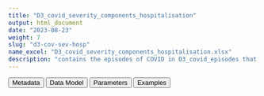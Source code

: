 ```yaml
---
title: "D3_covid_severity_components_hospitalisation"
output: html_document
date: "2023-08-23"
weight: 7
slug: "d3-cov-sev-hosp"
name_excel: "D3_covid_severity_components_hospitalisation.xlsx"
description: "contains the episodes of COVID in D3_covid_episodes that had level of severity 'hospitalised'"
---
```


<script src="/rmarkdown-libs/core-js/shim.min.js"></script>
<script src="/rmarkdown-libs/react/react.min.js"></script>
<script src="/rmarkdown-libs/react/react-dom.min.js"></script>
<script src="/rmarkdown-libs/reactwidget/react-tools.js"></script>
<script src="/rmarkdown-libs/htmlwidgets/htmlwidgets.js"></script>
<link href="/rmarkdown-libs/reactable/reactable.css" rel="stylesheet" />
<script src="/rmarkdown-libs/reactable-binding/reactable.js"></script>
<div class="tab">
<button class="tablinks" onclick="openCity(event, &#39;Metadata&#39;)" id="defaultOpen">Metadata</button>
<button class="tablinks" onclick="openCity(event, &#39;Data Model&#39;)">Data Model</button>
<button class="tablinks" onclick="openCity(event, &#39;Parameters&#39;)">Parameters</button>
<button class="tablinks" onclick="openCity(event, &#39;Examples&#39;)">Examples</button>
</div>
<div id="Metadata" class="tabcontent">
<div id="htmlwidget-1" class="reactable html-widget " style="width:auto;height:600px;"></div>
<script type="application/json" data-for="htmlwidget-1">{"x":{"tag":{"name":"Reactable","attribs":{"data":{"medatata_name":["Name of the dataset","Content of the dataset","Unit of observation","Dataset where the list of UoOs is fully listed and with 1 record per UoO","How many observations per UoO","Variables capturing the UoO","Primary key","Parameters",null,null,null,null,null,null,null,null,null,null,null,null],"metadata_content":["D3_covid_severity_components_hospitalisation","contains the episodes of COVID in D3_covid_episodes that had level of severity \"hospitalised\"","a covid episode","D3_covid_episodes","1","person_id date","person_id date",null,null,null,null,null,null,null,null,null,null,null,null,null]},"columns":[{"id":"medatata_name","name":"medatata_name","type":"character"},{"id":"metadata_content","name":"metadata_content","type":"character"}],"sortable":false,"searchable":true,"pagination":false,"highlight":true,"bordered":true,"striped":true,"style":{"maxWidth":1800},"height":"600px","dataKey":"78f3b4a78f23c1a99ab840e276ee0055"},"children":[]},"class":"reactR_markup"},"evals":[],"jsHooks":[]}</script>
</div>
<div id="Data Model" class="tabcontent">
<div id="htmlwidget-2" class="reactable html-widget " style="width:auto;height:600px;"></div>
<script type="application/json" data-for="htmlwidget-2">{"x":{"tag":{"name":"Reactable","attribs":{"data":{"VarName":["person_id","date","component",null,null,null,null,null,null,null,null,null,null,null,null,null,null,null,null,null],"Description":["unique person identifier",null,"whether the component component contributed to detect this case as hospitalised\r\nthere are 3 groups of components, and whether one coponent contributes or not depends on the choice of the DAP if the datasource\r\n1) covid_narrow_hosp_m_meaning, with meaning depending on which meanings are available in EVENTS: this means that the case was found in a hospitalisation with a covid diagnosis\r\n2 hospitalisation_after_COVID: in some data sources (eg, pediatric), any hospitalisation within 14 days after a covid diagnosis is detected as due to covid\r\n3) hospitalisation_from_covid_registry: in some data sources a covid registry is available that records whether the case is hospitalised",null,null,null,null,null,null,null,null,null,null,null,null,null,null,null,null,null],"Format":["character","date","binary",null,null,null,null,null,null,null,null,null,null,null,null,null,null,null,null,null],"Vocabulary":["from CDM PERSONS",null,"1 = this component contributed to detect the case as hospitalised\r\n0 = otherwise",null,null,null,null,null,null,null,null,null,null,null,null,null,null,null,null,null],"Parameters":[null,null,"component",null,null,null,null,null,null,null,null,null,null,null,null,null,null,null,null,null],"Notes and examples":[null,null,null,null,null,null,null,null,null,null,null,null,null,null,null,null,null,null,null,null],"Source tables and variables":[null,null,null,null,null,null,null,null,null,null,null,null,null,null,null,null,null,null,null,null],"Retrieved":[null,null,null,null,null,null,null,null,null,null,null,null,null,null,null,null,null,null,null,null],"Calculated":["yes","yes","yes",null,null,null,null,null,null,null,null,null,null,null,null,null,null,null,null,null],"Algorithm_id":[null,null,null,null,null,null,null,null,null,null,null,null,null,null,null,null,null,null,null,null],"Rule":["selected from D3_covid_episodes based on the algorithm that identifies cases hospitalised, which is datasource-specific, , as specifid by the following parameters set in 07_algorithms\r\n\r\n# data sources including records of hospitalisations with a covid diagnosis\r\ndatasources_hosp_due_to_covid\r\n\r\n# data sources including records of hospitalizations irrespective of diagnosis\r\ndatasources_hosp_after_covid\r\n\r\n# data sources including hospitalization from covid registry (to be handled in a data source-tailored manner)\r\ndatasources_hosp_from_covid_registry","selected from D3_covid_episodes based on the algorithm that identifies cases hospitalised, which is datasource-specific, see above","strategy to define this variable (and the whole datasets):\r\n# 1 rbind all files that imply hospitalisation (based on a datasource-tailord list of files)\r\n# 2 associate each record to the corresponding episode (from the date of the episode until the date of the next episode)\r\n# 3 reshape the dataset to obtain one record per episode, labelled with each component indicating that the episode was hospitalised (the label is this variable)",null,null,null,null,null,null,null,null,null,null,null,null,null,null,null,null,null]},"columns":[{"id":"VarName","name":"VarName","type":"character"},{"id":"Description","name":"Description","type":"character"},{"id":"Format","name":"Format","type":"character"},{"id":"Vocabulary","name":"Vocabulary","type":"character"},{"id":"Parameters","name":"Parameters","type":"character"},{"id":"Notes and examples","name":"Notes and examples","type":"logical"},{"id":"Source tables and variables","name":"Source tables and variables","type":"logical"},{"id":"Retrieved","name":"Retrieved","type":"logical"},{"id":"Calculated","name":"Calculated","type":"character"},{"id":"Algorithm_id","name":"Algorithm_id","type":"logical"},{"id":"Rule","name":"Rule","type":"character"}],"sortable":false,"searchable":true,"pagination":false,"highlight":true,"bordered":true,"striped":true,"style":{"maxWidth":1800},"height":"600px","dataKey":"333dfccbdc6cd8b38e35d16bb46d67e6"},"children":[]},"class":"reactR_markup"},"evals":[],"jsHooks":[]}</script>
</div>
<div id="Parameters" class="tabcontent">
<div id="htmlwidget-3" class="reactable html-widget " style="width:auto;height:600px;"></div>
<script type="application/json" data-for="htmlwidget-3">{"x":{"tag":{"name":"Reactable","attribs":{"data":{"parameter in the variable name":["component","component","component",null,null,null,null,null,null,null,null,null,null,null,null,null,null,null,null,null],"values":["covid_narrow_hosp_m_meaning","hospitalisation_after_COVID","hospitalisation_from_covid_registry",null,null,null,null,null,null,null,null,null,null,null,null,null,null,null,null,null],"name of macro":[null,null,null,null,null,null,null,null,null,null,null,null,null,null,null,null,null,null,null,null]},"columns":[{"id":"parameter in the variable name","name":"parameter in the variable name","type":"character"},{"id":"values","name":"values","type":"character"},{"id":"name of macro","name":"name of macro","type":"logical"}],"sortable":false,"searchable":true,"pagination":false,"highlight":true,"bordered":true,"striped":true,"style":{"maxWidth":1800},"height":"600px","dataKey":"ec8125dbb303fb1ec4632867b4628d35"},"children":[]},"class":"reactR_markup"},"evals":[],"jsHooks":[]}</script>
</div>
<div id="Examples" class="tabcontent">
<div id="htmlwidget-4" class="reactable html-widget " style="width:auto;height:600px;"></div>
<script type="application/json" data-for="htmlwidget-4">{"x":{"tag":{"name":"Reactable","attribs":{"data":{"person_id":["P00010","P00042","P01069","P01359","P02423","P03855","P04030","P06575","P06637","P07238","P08503",null,null,null,null,null,null,null,null,null],"date":["2021-01-12T00:00:00Z","2020-05-25T00:00:00Z","2021-01-16T00:00:00Z","2021-04-27T00:00:00Z","2020-12-28T00:00:00Z","2021-02-06T00:00:00Z","2021-02-11T00:00:00Z","2020-05-30T00:00:00Z","2021-06-29T00:00:00Z","2021-05-07T00:00:00Z","2021-04-04T00:00:00Z",null,null,null,null,null,null,null,null,null],"covid_narrow_hosp_m_hospitalisation_primary":[1,0,0,1,0,1,1,0,1,1,1,"NA","NA","NA","NA","NA","NA","NA","NA","NA"],"covid_narrow_hosp_m_hospitalisation_secondary":[0,0,0,0,0,0,0,0,1,0,1,"NA","NA","NA","NA","NA","NA","NA","NA","NA"],"hospitalisation_after_COVID":[1,0,0,0,1,0,0,0,0,0,0,"NA","NA","NA","NA","NA","NA","NA","NA","NA"],"hospitalisation_from_covid_registry":[0,1,1,0,0,0,0,1,0,0,1,"NA","NA","NA","NA","NA","NA","NA","NA","NA"]},"columns":[{"id":"person_id","name":"person_id","type":"character"},{"id":"date","name":"date","type":"Date"},{"id":"covid_narrow_hosp_m_hospitalisation_primary","name":"covid_narrow_hosp_m_hospitalisation_primary","type":"numeric"},{"id":"covid_narrow_hosp_m_hospitalisation_secondary","name":"covid_narrow_hosp_m_hospitalisation_secondary","type":"numeric"},{"id":"hospitalisation_after_COVID","name":"hospitalisation_after_COVID","type":"numeric"},{"id":"hospitalisation_from_covid_registry","name":"hospitalisation_from_covid_registry","type":"numeric"}],"sortable":false,"searchable":true,"pagination":false,"highlight":true,"bordered":true,"striped":true,"style":{"maxWidth":1800},"height":"600px","dataKey":"1a5f291983a9e4b88a31c481755b63a0"},"children":[]},"class":"reactR_markup"},"evals":[],"jsHooks":[]}</script>
</div>
